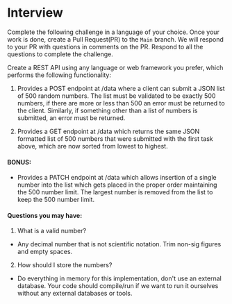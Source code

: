 # Interview

Complete the following challenge in a language of your choice.  Once your work is done, create a Pull Request(PR) to the `Main` branch.
We will respond to your PR with questions in comments on the PR. Respond to all the questions to complete the challenge.

Create a REST API using any language or web framework you prefer, which performs the following functionality:

1. Provides a POST endpoint at /data where a client can submit a JSON list of 500 random numbers. The list must be validated to be exactly 500 numbers, if there are more or less than 500 an error must be returned to the client. Similarly, if something other than a list of numbers is submitted, an error must be returned.
    
2. Provides a GET endpoint at /data which returns the same JSON formatted list of 500 numbers that were submitted with the first task above, which are now sorted from lowest to highest.

#### BONUS:

- Provides a PATCH endpoint at /data which allows insertion of a single number into the list which gets placed in the proper order maintaining the 500 number limit. The largest number is removed from the list to keep the 500 number limit.

#### Questions you may have:

1. What is a valid number?  
- Any decimal number that is not scientific notation.  Trim non-sig figures and empty spaces.
2. How should I store the numbers?
- Do everything in memory for this implementation, don't use an external database.  Your code should compile/run if we want to run it ourselves without any external databases or tools.
